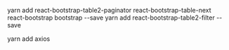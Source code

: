 yarn add react-bootstrap-table2-paginator react-bootstrap-table-next react-bootstrap bootstrap --save
yarn add react-bootstrap-table2-filter --save

yarn add axios